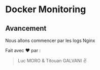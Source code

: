 # Docker Monitoring

## Avancement

Nous allons commencer par les logs Nginx

Fait avec :heart: par :

> Luc MORO & Titouan GALVANI :v:

